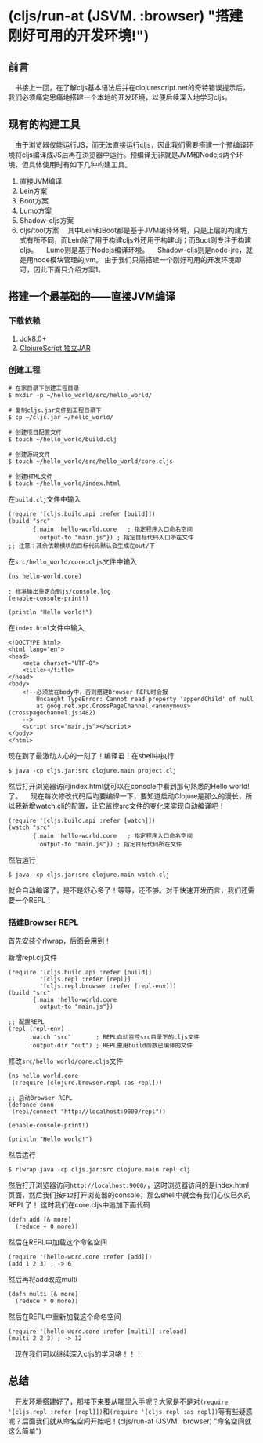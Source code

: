 # (cljs/run-at (JSVM. :browser) "搭建刚好可用的开发环境!")
## 前言
&emsp;书接上一回，在了解cljs基本语法后并在clojurescript.net的奇特错误提示后，我们必须痛定思痛地搭建一个本地的开发环境，以便后续深入地学习cljs。

## 现有的构建工具
&emsp;由于浏览器仅能运行JS，而无法直接运行cljs，因此我们需要搭建一个预编译环境将cljs编译成JS后再在浏览器中运行。预编译无非就是JVM和Nodejs两个环境，但具体使用时有如下几种构建工具。
1. 直接JVM编译
2. Lein方案
3. Boot方案
4. Lumo方案
5. Shadow-cljs方案
6. cljs/tool方案
&emsp;其中Lein和Boot都是基于JVM编译环境，只是上层的构建方式有所不同，而Lein除了用于构建cljs外还用于构建clj；而Boot则专注于构建cljs。
&emsp;Lumo则是基于Nodejs编译环境。
&emsp;Shadow-cljs则是node-jre，就是用node模块管理的jvm。
由于我们只需搭建一个刚好可用的开发环境即可，因此下面只介绍方案1。

## 搭建一个最基础的——直接JVM编译
### 下载依赖
1. Jdk8.0+
2. [ClojureScript 独立JAR](https://github.com/clojure/clojurescript/releases/latest)
### 创建工程
```
# 在家目录下创建工程目录
$ mkdir -p ~/hello_world/src/hello_world/

# 复制cljs.jar文件到工程目录下
$ cp ~/cljs.jar ~/hello_world/

# 创建项目配置文件
$ touch ~/hello_world/build.clj

# 创建源码文件
$ touch ~/hello_world/src/hello_world/core.cljs

# 创建HTML文件
$ touch ~/hello_world/index.html
```
在`build.clj`文件中输入
```
(require '[cljs.build.api :refer [build]])
(build "src"
       {:main 'hello-world.core   ; 指定程序入口命名空间
        :output-to "main.js"}) ; 指定目标代码入口所在文件
;; 注意：其余依赖模块的目标代码默认会生成在out/下
```
在`src/hello_world/core.cljs`文件中输入
```
(ns hello-world.core)

; 标准输出重定向到js/console.log
(enable-console-print!)

(println "Hello world!")
```
在`index.html`文件中输入
```
<!DOCTYPE html>
<html lang="en">
<head>
	<meta charset="UTF-8">
	<title></title>
</head>
<body>
	<!--必须放在body中，否则搭建Browser REPL时会报
		Uncaught TypeError: Cannot read property 'appendChild' of null
		at goog.net.xpc.CrossPageChannel.<anonymous> (crosspagechannel.js:482)
	-->
	<script src="main.js"></script>
</body>
</html>
```
现在到了最激动人心的一刻了！编译君！在shell中执行
```
$ java -cp cljs.jar:src clojure.main project.clj
```
然后打开浏览器访问index.html就可以在console中看到那句熟悉的Hello world!了。
&emsp;现在每次修改代码后均要编译一下，要知道启动Clojure是那么的漫长，所以我新增watch.clj的配置，让它监控src文件的变化来实现自动编译吧！
```
(require '[cljs.build.api :refer [watch]])
(watch "src"
       {:main 'hello-world.core   ; 指定程序入口命名空间
        :output-to "main.js"}) ; 指定目标代码所在文件
```
然后运行
```
$ java -cp cljs.jar:src clojure.main watch.clj
```
就会自动编译了，是不是舒心多了！等等，还不够。对于快速开发而言，我们还需要一个REPL！
### 搭建Browser REPL
首先安装个rlwrap，后面会用到！

新增repl.clj文件
```
(require '[cljs.build.api :refer [build]]
         '[cljs.repl :refer [repl]]
         '[cljs.repl.browser :refer [repl-env]])
(build "src"
       {:main 'hello-world.core
        :output-to "main.js"})

;; 配置REPL
(repl (repl-env)
      :watch "src"       ; REPL自动监控src目录下的cljs文件
      :output-dir "out") ; REPL重用build函数已编译的文件
```
修改`src/hello_world/core.cljs`文件
```
(ns hello-world.core
 (:require [clojure.browser.repl :as repl]))

;; 启动Browser REPL
(defonce conn
 (repl/connect "http://localhost:9000/repl"))

(enable-console-print!)

(println "Hello world!")
```
然后运行
```
$ rlwrap java -cp cljs.jar:src clojure.main repl.clj
```
然后打开浏览器访问`http://localhost:9000/`，这时浏览器访问的是index.html页面，然后我们按`F12`打开浏览器的console，那么shell中就会有我们心仪已久的REPL了！
这时我们在core.cljs中追加下面代码
```
(defn add [& more]
  (reduce + 0 more))
```
然后在REPL中加载这个命名空间
```
(require '[hello-word.core :refer [add]])
(add 1 2 3) ; -> 6
```
然后再将add改成multi
```
(defn multi [& more]
  (reduce * 0 more))
```
然后在REPL中重新加载这个命名空间
```
(require '[hello-word.core :refer [multi]] :reload)
(multi 2 2 3) ; -> 12
```
&emsp;现在我们可以继续深入cljs的学习咯！！！

## 总结
&emsp;开发环境搭建好了，那接下来要从哪里入手呢？大家是不是对`(require '[cljs.repl :refer [repl]])`和`(require '[cljs.repl :as repl])`等有些疑惑呢？后面我们就从命名空间开始吧！(cljs/run-at (JSVM. :browser) "命名空间就这么简单")

